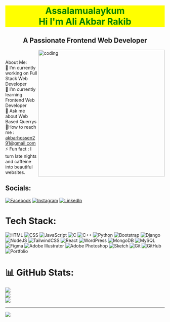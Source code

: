 <h1 align="center" style="color: green !important; background-color: yellow;">
    Assalamualaykum <br> Hi I'm Ali Akbar Rakib
</h1>

<h2 align="center">A Passionate Frontend Web Developer</h2></p>
<!--<h3 align="center">Innovative coder crafting solutions that inspire</h3>-->
<img align="right" alt="coding" width="400" src = "https://user-images.githubusercontent.com/55389276/140866485-8fb1c876-9a8f-4d6a-98dc-08c4981eaf70.gif">
<br>

About Me:
<br>
🔭 I’m currently working on Full Stack Web Developer<br>🌱 I’m currently learning Frontend Web Developer<br>💬 Ask me about Web Based Querrys<br>👯How to reach me : akbarhossen291@gmail.com<br>⚡ Fun fact : I turn late nights and caffeine into beautiful websites.


## Socials:
[![Facebook](https://img.shields.io/badge/Facebook-%231877F2.svg?logo=Facebook&logoColor=white)](https://facebook.com/CipherMaestro) [![Instagram](https://img.shields.io/badge/Instagram-%23E4405F.svg?logo=Instagram&logoColor=white)](https://instagram.com/_ali_akbar_rakib) [![LinkedIn](https://img.shields.io/badge/LinkedIn-%230077B5.svg?logo=linkedin&logoColor=white)](https://linkedin.com/in/rakib21) 

# Tech Stack:
![HTML](https://img.shields.io/badge/html-%23E34F26.svg?style=for-the-badge&logo=html&logoColor=white) ![CSS](https://img.shields.io/badge/css-%231572B6.svg?style=for-the-badge&logo=css&logoColor=white) ![JavaScript](https://img.shields.io/badge/javascript-%23323330.svg?style=for-the-badge&logo=javascript&logoColor=%23F7DF1E) ![C](https://img.shields.io/badge/c-%2300599C.svg?style=for-the-badge&logo=c&logoColor=white) ![C++](https://img.shields.io/badge/c++-%2300599C.svg?style=for-the-badge&logo=c%2B%2B&logoColor=white) ![Python](https://img.shields.io/badge/python-3670A0?style=for-the-badge&logo=python&logoColor=ffdd54) ![Bootstrap](https://img.shields.io/badge/bootstrap-%238511FA.svg?style=for-the-badge&logo=bootstrap&logoColor=white) ![Django](https://img.shields.io/badge/django-%23092E20.svg?style=for-the-badge&logo=django&logoColor=white) ![NodeJS](https://img.shields.io/badge/node.js-6DA55F?style=for-the-badge&logo=node.js&logoColor=white) ![TailwindCSS](https://img.shields.io/badge/tailwindcss-%2338B2AC.svg?style=for-the-badge&logo=tailwind-css&logoColor=white) ![React](https://img.shields.io/badge/react-%2320232a.svg?style=for-the-badge&logo=react&logoColor=%2361DAFB) ![WordPress](https://img.shields.io/badge/WordPress-%23117AC9.svg?style=for-the-badge&logo=WordPress&logoColor=white) ![MongoDB](https://img.shields.io/badge/MongoDB-%234ea94b.svg?style=for-the-badge&logo=mongodb&logoColor=white) ![MySQL](https://img.shields.io/badge/mysql-4479A1.svg?style=for-the-badge&logo=mysql&logoColor=white) ![Figma](https://img.shields.io/badge/figma-%23F24E1E.svg?style=for-the-badge&logo=figma&logoColor=white) ![Adobe Illustrator](https://img.shields.io/badge/adobe%20illustrator-%23FF9A00.svg?style=for-the-badge&logo=adobe%20illustrator&logoColor=white) ![Adobe Photoshop](https://img.shields.io/badge/adobe%20photoshop-%2331A8FF.svg?style=for-the-badge&logo=adobe%20photoshop&logoColor=white) ![Sketch](https://img.shields.io/badge/Sketch-FFB387?style=for-the-badge&logo=sketch&logoColor=black) ![Git](https://img.shields.io/badge/git-%23F05033.svg?style=for-the-badge&logo=git&logoColor=white) ![GitHub](https://img.shields.io/badge/github-%23121011.svg?style=for-the-badge&logo=github&logoColor=white) ![Portfolio](https://img.shields.io/badge/Portfolio-%23000000.svg?style=for-the-badge&logo=firefox&logoColor=#FF7139)
# 📊 GitHub Stats:
![](https://github-readme-stats.vercel.app/api?username=aliakbar-2001&theme=radical&hide_border=false&include_all_commits=false&count_private=false)<br/>
![](https://github-readme-streak-stats.herokuapp.com/?user=aliakbar-2001&theme=radical&hide_border=false)<br/>
![](https://github-readme-stats.vercel.app/api/top-langs/?username=aliakbar-2001&theme=radical&hide_border=false&include_all_commits=false&count_private=false&layout=compact)



---
[![](https://visitcount.itsvg.in/api?id=aliakbar-2001&icon=0&color=1)](https://visitcount.itsvg.in)

<!-- Proudly created with GPRM ( https://gprm.itsvg.in ) -->
